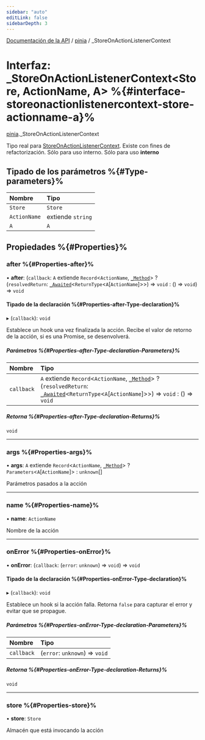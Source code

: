 ```yaml
---
sidebar: "auto"
editLink: false
sidebarDepth: 3
---
```


[Documentación de la API](../index.md) / [pinia](../modules/pinia.md) / \_StoreOnActionListenerContext

# Interfaz: \_StoreOnActionListenerContext<Store, ActionName, A\>  %{#interface-storeonactionlistenercontext-store-actionname-a}%

[pinia](../modules/pinia.md)._StoreOnActionListenerContext

Tipo real para [StoreOnActionListenerContext](../modules/pinia.md#storeonactionlistenercontext). Existe con fines de 
refactorización. Sólo para uso interno. Sólo para uso **interno**

## Tipado de los parámetros %{#Type-parameters}%

| Nombre | Tipo |
| :------ | :------ |
| `Store` | `Store` |
| `ActionName` | extiende `string` |
| `A` | `A` |

## Propiedades  %{#Properties}%

### after %{#Properties-after}%

• **after**: (`callback`: `A` extiende `Record`<`ActionName`, [`_Method`](../modules/pinia.md#_method)\> ? (`resolvedReturn`: [`_Awaited`](../modules/pinia.md#_awaited)<`ReturnType`<`A`[`ActionName`]\>\>) => `void` : () => `void`) => `void`

#### Tipado de la declaración %{#Properties-after-Type-declaration}%

▸ (`callback`): `void`

Establece un hook una vez finalizada la acción. Recibe el valor de retorno 
de la acción, si es una Promise, se desenvolverá.

##### Parámetros %{#Properties-after-Type-declaration-Parameters}%

| Nombre | Tipo |
| :------ | :------ |
| `callback` | `A` extiende `Record`<`ActionName`, [`_Method`](../modules/pinia.md#_method)\> ? (`resolvedReturn`: [`_Awaited`](../modules/pinia.md#_awaited)<`ReturnType`<`A`[`ActionName`]\>\>) => `void` : () => `void` |

##### Retorna %{#Properties-after-Type-declaration-Returns}%

`void`

___

### args %{#Properties-args}%

• **args**: `A` extiende `Record`<`ActionName`, [`_Method`](../modules/pinia.md#_method)\> ? `Parameters`<`A`[`ActionName`]\> : `unknown`[]

Parámetros pasados a la acción

___

### name %{#Properties-name}%

• **name**: `ActionName`

Nombre de la acción

___

### onError %{#Properties-onError}%

• **onError**: (`callback`: (`error`: `unknown`) => `void`) => `void`

#### Tipado de la declaración %{#Properties-onError-Type-declaration}%


▸ (`callback`): `void`

Establece un hook si la acción falla. Retorna `false` para capturar el error y 
evitar que se propague.

##### Parámetros %{#Properties-onError-Type-declaration-Parameters}%

| Nombre | Tipo |
| :------ | :------ |
| `callback` | (`error`: `unknown`) => `void` |

##### Retorna %{#Properties-onError-Type-declaration-Returns}%

`void`

___

### store %{#Properties-store}%

• **store**: `Store`

Almacén que está invocando la acción

